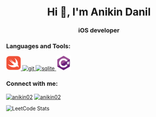 <h1 align="center">Hi 👋, I'm Anikin Danil</h1>  
<h3 align="center">iOS developer</h3>  
<h3 align="left">Languages and Tools:</h3>  
<p align="left"> <a href="https://developer.apple.com/swift/" target="_blank" rel="noreferrer"> <img src="https://raw.githubusercontent.com/devicons/devicon/master/icons/swift/swift-original.svg" alt="swift" width="40" height="40"/> </a>  <a href="https://git-scm.com/" target="_blank" rel="noreferrer"> <img src="https://www.vectorlogo.zone/logos/git-scm/git-scm-icon.svg" alt="git" width="40" height="40"/> </a> <a href="https://www.sqlite.org/" target="_blank" rel="noreferrer"> <img src="https://www.vectorlogo.zone/logos/sqlite/sqlite-icon.svg" alt="sqlite" width="40" height="40"/> </a> <a href="https://www.w3schools.com/cs/" target="_blank" rel="noreferrer"> <img src="https://raw.githubusercontent.com/devicons/devicon/master/icons/csharp/csharp-original.svg" alt="csharp" width="40" height="40"/> </a> </p>
<h3 align="left">Connect with me:</h3>  
<p align="left">  
<a href="https://linkedin.com/in/anikin02" target="blank"><img align="center" src="https://raw.githubusercontent.com/rahuldkjain/github-profile-readme-generator/master/src/images/icons/Social/linked-in-alt.svg" alt="anikin02" height="30" width="40" /></a>  
<a href="https://www.leetcode.com/anikin02" target="blank"><img align="center" src="https://raw.githubusercontent.com/rahuldkjain/github-profile-readme-generator/master/src/images/icons/Social/leet-code.svg" alt="anikin02" height="30" width="40" /></a>  
</p>  


![LeetCode Stats](https://leetcode.card.workers.dev/anikin02?theme=auto&font=source_code_pro&extension=null)
